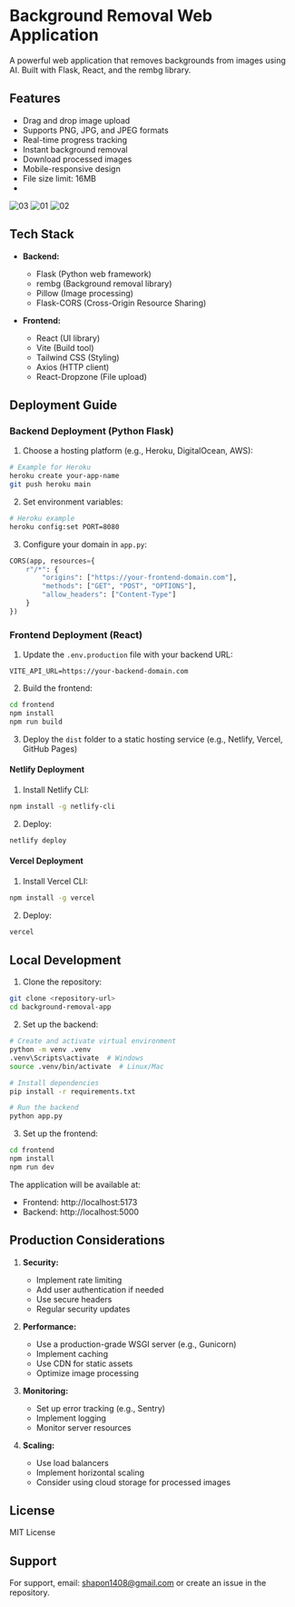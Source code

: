 # Background Removal Web Application

A powerful web application that removes backgrounds from images using AI. Built with Flask, React, and the rembg library.

## Features

- Drag and drop image upload
- Supports PNG, JPG, and JPEG formats
- Real-time progress tracking
- Instant background removal
- Download processed images
- Mobile-responsive design
- File size limit: 16MB
- 

 ![03](https://github.com/user-attachments/assets/28d00e3c-e08e-4d49-b8a3-dd37bba3ac54)
![01](https://github.com/user-attachments/assets/a7704661-0f11-4cc6-baae-bfcc3076bed2)
![02](https://github.com/user-attachments/assets/97a77992-90ba-4622-96cd-e6f1a4d01362)




## Tech Stack

- **Backend:**
  - Flask (Python web framework)
  - rembg (Background removal library)
  - Pillow (Image processing)
  - Flask-CORS (Cross-Origin Resource Sharing)

- **Frontend:**
  - React (UI library)
  - Vite (Build tool)
  - Tailwind CSS (Styling)
  - Axios (HTTP client)
  - React-Dropzone (File upload)

## Deployment Guide

### Backend Deployment (Python Flask)

1. Choose a hosting platform (e.g., Heroku, DigitalOcean, AWS):

```bash
# Example for Heroku
heroku create your-app-name
git push heroku main
```

2. Set environment variables:
```bash
# Heroku example
heroku config:set PORT=8080
```

3. Configure your domain in `app.py`:
```python
CORS(app, resources={
    r"/*": {
        "origins": ["https://your-frontend-domain.com"],
        "methods": ["GET", "POST", "OPTIONS"],
        "allow_headers": ["Content-Type"]
    }
})
```

### Frontend Deployment (React)

1. Update the `.env.production` file with your backend URL:
```
VITE_API_URL=https://your-backend-domain.com
```

2. Build the frontend:
```bash
cd frontend
npm install
npm run build
```

3. Deploy the `dist` folder to a static hosting service (e.g., Netlify, Vercel, GitHub Pages)

#### Netlify Deployment
1. Install Netlify CLI:
```bash
npm install -g netlify-cli
```

2. Deploy:
```bash
netlify deploy
```

#### Vercel Deployment
1. Install Vercel CLI:
```bash
npm install -g vercel
```

2. Deploy:
```bash
vercel
```

## Local Development

1. Clone the repository:
```bash
git clone <repository-url>
cd background-removal-app
```

2. Set up the backend:
```bash
# Create and activate virtual environment
python -m venv .venv
.venv\Scripts\activate  # Windows
source .venv/bin/activate  # Linux/Mac

# Install dependencies
pip install -r requirements.txt

# Run the backend
python app.py
```

3. Set up the frontend:
```bash
cd frontend
npm install
npm run dev
```

The application will be available at:
- Frontend: http://localhost:5173
- Backend: http://localhost:5000

## Production Considerations

1. **Security:**
   - Implement rate limiting
   - Add user authentication if needed
   - Use secure headers
   - Regular security updates

2. **Performance:**
   - Use a production-grade WSGI server (e.g., Gunicorn)
   - Implement caching
   - Use CDN for static assets
   - Optimize image processing

3. **Monitoring:**
   - Set up error tracking (e.g., Sentry)
   - Implement logging
   - Monitor server resources

4. **Scaling:**
   - Use load balancers
   - Implement horizontal scaling
   - Consider using cloud storage for processed images

## License

MIT License

## Support

For support, email: shapon1408@gmail.com or create an issue in the repository.

